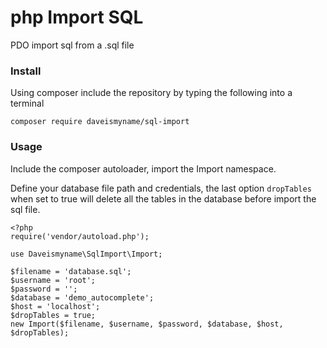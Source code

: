 # php Import SQL
PDO import sql from a .sql file

### Install

Using composer include the repository by typing the following into a terminal

```
composer require daveismyname/sql-import
```

### Usage

Include the composer autoloader, import the Import namespace.

Define your database file path and credentials, the last option `dropTables` when set to true will delete all the tables in the database before import the sql file.

```
<?php
require('vendor/autoload.php');

use Daveismyname\SqlImport\Import;

$filename = 'database.sql';
$username = 'root';
$password = '';
$database = 'demo_autocomplete';
$host = 'localhost';
$dropTables = true;
new Import($filename, $username, $password, $database, $host, $dropTables);
```
